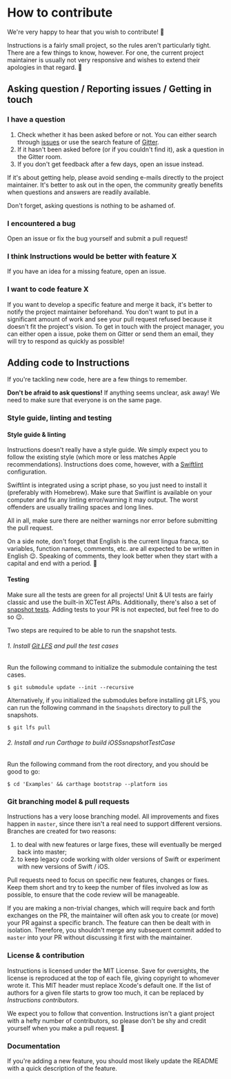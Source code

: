 # How to contribute

We're very happy to hear that you wish to contribute! 🎊

Instructions is a fairly small project, so the rules aren't particularly tight. There are a few things to know, however.
For one, the current project maintainer is usually not very responsive and wishes to extend their apologies in that regard. 🤪

## Asking question / Reporting issues / Getting in touch

### I have a question

1. Check whether it has been asked before or not. You can either search through [issues] or use the search feature of [Gitter].
2. If it hasn't been asked before (or if you couldn't find it), ask a question in the Gitter room.
3. If you don't get feedback after a few days, open an issue instead.

If it's about getting help, please avoid sending e-mails directly to the project maintainer.
It's better to ask out in the open, the community greatly benefits when questions and answers are readily available.

Don't forget, asking questions is nothing to be ashamed of.

[issues]: https://github.com/ephread/Instructions/issues
[Gitter]: https://gitter.im/ephread/Instructions

### I encountered a bug

Open an issue or fix the bug yourself and submit a pull request!

### I think Instructions would be better with feature X

If you have an idea for a missing feature, open an issue.

### I want to code feature X

If you want to develop a specific feature and merge it back, it's better to notify the project maintainer beforehand.
You don't want to put in a significant amount of work and see your pull request refused because it doesn't fit the project's
vision. To get in touch with the project manager, you can either open a issue, poke them on Gitter or send them an email,
they will try to respond as quickly as possible!

## Adding code to Instructions

If you're tackling new code, here are a few things to remember.

**Don't be afraid to ask questions!** If anything seems unclear, ask away! We need to make sure that everyone is on the same page.

### Style guide, linting and testing

#### Style guide & linting

Instructions doesn't really have a style guide. We simply expect you to follow the existing style
(which more or less matches Apple recommendations). Instructions does come, however, with a [Swiftlint] configuration.

Swiftlint is integrated using a script phase, so you just need to install it (preferably with Homebrew). Make
sure that Swiflint is available on your computer and fix any linting error/warning it may output. The worst offenders
are usually trailing spaces and long lines.

All in all, make sure there are neither warnings nor error before submitting the pull request.

On a side note, don't forget that English is the current lingua franca, so variables, function names, comments, etc. are all
expected to be written in English 😉. Speaking of comments, they look better when they start with a capital and end
with a period. 🤘

[Swiftlint]: https://github.com/realm/SwiftLint

#### Testing

Make sure all the tests are green for all projects! Unit & UI tests are fairly classic and use the built-in XCTest APIs. Additionally, there's also a set of [snapshot tests]. Adding tests to your PR is not expected, but feel free to do so 😉.

Two steps are required to be able to run the snapshot tests.

###### 1. Install [Git LFS] and pull the test cases
Run the following command to initialize the submodule containing the test cases.
```shell
$ git submodule update --init --recursive
```

Alternatively, if you initialized the submodules before installing git LFS, you can run the following command in the `Snapshots` directory to pull the snapshots.

```shell
$ git lfs pull
```

[Git LFS]: https://git-lfs.github.com/
[snapshot tests]: https://github.com/uber/ios-snapshot-test-case

###### 2. Install and run Carthage to build iOSSsnapshotTestCase
Run the following command from the root directory, and you should be good to go:

```shell
$ cd 'Examples' && carthage bootstrap --platform ios
```

### Git branching model & pull requests

Instructions has a very loose branching model. All improvements and fixes happen in `master`, since there isn't a real need to support different versions. Branches are created for two reasons:

1. to deal with new features or large fixes, these will eventually be merged back into master;
2. to keep legacy code working with older versions of Swift or experiment with new versions of Swift / iOS.

Pull requests need to focus on specific new features, changes or fixes. Keep them short and try to keep the number of files involved as low as possible, to ensure that the code review will be manageable.

If you are making a non-trivial changes, which will require back and forth exchanges on the PR, the maintainer will often ask you to create (or move) your PR against a specific branch. The feature can then be dealt with in isolation. Therefore, you shouldn't merge any subsequent commit added to `master` into your PR without discussing it first with the maintainer.

### License & contribution

Instructions is licensed under the MIT License. Save for oversights, the license is reproduced at the top of each file,
giving copyright to whomever wrote it. This MIT header must replace Xcode's default one. If the list of authors for a
given file starts to grow too much, it can be replaced by _Instructions contributors_.

We expect you to follow that convention. Instructions isn't a giant project with a hefty number of contributors,
so please don't be shy and credit yourself when you make a pull request. 👏

### Documentation

If you're adding a new feature, you should most likely update the README with a quick description of the feature.

